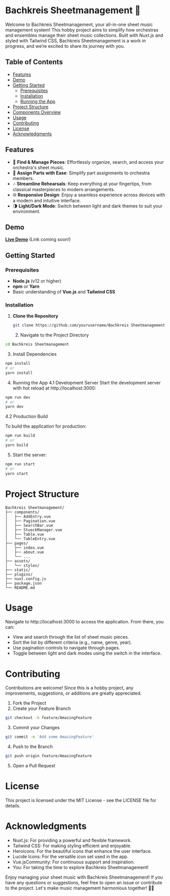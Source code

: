 # Bachkreis Sheetmanagement  🎵

Welcome to Bachkreis Sheetmanagement, your all-in-one sheet music management system! This hobby project aims to simplify how orchestras and ensembles manage their sheet music collections. Built with Nuxt.js and styled with Tailwind CSS, Bachkreis Sheetmanagement is a work in progress, and we’re excited to share its journey with you.

## Table of Contents

- [Features](#features)
- [Demo](#demo)
- [Getting Started](#getting-started)
  - [Prerequisites](#prerequisites)
  - [Installation](#installation)
  - [Running the App](#running-the-app)
- [Project Structure](#project-structure)
- [Components Overview](#components-overview)
- [Usage](#usage)
- [Contributing](#contributing)
- [License](#license)
- [Acknowledgments](#acknowledgments)

## Features

- 🎼 **Find & Manage Pieces**: Effortlessly organize, search, and access your orchestra's sheet music.
- 🎻 **Assign Parts with Ease**: Simplify part assignments to orchestra members.
- 🎶 **Streamline Rehearsals**: Keep everything at your fingertips, from classical masterpieces to modern arrangements.
- 🌐 **Responsive Design**: Enjoy a seamless experience across devices with a modern and intuitive interface.
- 🌗 **Light/Dark Mode**: Switch between light and dark themes to suit your environment.

## Demo

**[Live Demo](#)** (Link coming soon!)

## Getting Started

### Prerequisites

- **Node.js** (v12 or higher)
- **npm** or **Yarn**
- Basic understanding of **Vue.js** and **Tailwind CSS**

### Installation

1. **Clone the Repository**

   ```bash
   git clone https://github.com/yourusername/Bachkreis Sheetmanagement.git
    ```

   2. Navigate to the Project Directory

```bash
cd Bachkreis Sheetmanagement
```
3. Install Dependencies

```bash
npm install
# or
yarn install
```
4. Running the App
4.1 Development Server
Start the development server with hot reload at http://localhost:3000:

```bash
npm run dev
# or
yarn dev
```
4.2 Production Build

To build the application for production:

```bash
npm run build
# or
yarn build
```
5. Start the server:

```bash
npm run start
# or
yarn start
```
# Project Structure
```
Bachkreis Sheetmanagement/
├── components/
│   ├── AddEntry.vue
│   ├── Pagination.vue
│   ├── SearchBar.vue
│   ├── StueckManager.vue
│   ├── Table.vue
│   └── TableEntry.vue
├── pages/
│   ├── index.vue
│   ├── about.vue
│   └── ...
├── assets/
│   └── styles/
├── static/
├── plugins/
├── nuxt.config.js
├── package.json
└── README.md
```
# Usage
Navigate to http://localhost:3000 to access the application. From there, you can:

- View and search through the list of sheet music pieces.
- Sort the list by different criteria (e.g., name, genre, year).
- Use pagination controls to navigate through pages.
- Toggle between light and dark modes using the switch in the interface.

# Contributing
Contributions are welcome! Since this is a hobby project, any improvements, suggestions, or additions are greatly appreciated.

1. Fork the Project
2. Create your Feature Branch

```bash
git checkout -b feature/AmazingFeature
```
3. Commit your Changes

```bash
git commit -m 'Add some AmazingFeature'
```

4. Push to the Branch

```bash
git push origin feature/AmazingFeature
```
5. Open a Pull Request

# License
This project is licensed under the MIT License - see the LICENSE file for details.

# Acknowledgments
- Nuxt.js: For providing a powerful and flexible framework.
- Tailwind CSS: For making styling efficient and enjoyable.
- Heroicons: For the beautiful icons that enhance the user interface.
- Lucide Icons: For the versatile icon set used in the app.
- Vue.jsCommunity: For continuous support and inspiration.
- You: For taking the time to explore Bachkreis Sheetmanagement!

Enjoy managing your sheet music with Bachkreis Sheetmanagement! If you have any questions or suggestions, feel free to open an issue or contribute to the project. Let's make music management harmonious together! 🎵✨
